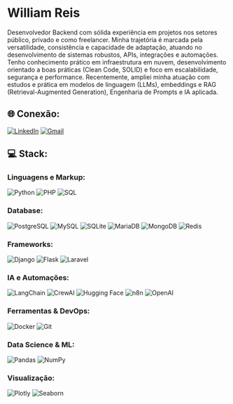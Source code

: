 
<h1 align="left">William Reis</h1>

Desenvolvedor Backend com sólida experiência em projetos nos setores público, privado e como freelancer. Minha trajetória é marcada pela versatilidade, consistência e capacidade de adaptação, atuando no desenvolvimento de sistemas robustos, APIs, integrações e automações.
Tenho conhecimento prático em infraestrutura em nuvem, desenvolvimento orientado a boas práticas (Clean Code, SOLID) e foco em escalabilidade, segurança e performance. Recentemente, ampliei minha atuação com estudos e prática em modelos de linguagem (LLMs), embeddings e RAG (Retrieval-Augmented Generation), Engenharia de Prompts e IA aplicada.

## 🌐 Conexão:
[![LinkedIn](https://img.shields.io/badge/LinkedIn-%230570a8?style=for-the-badge&logo=LinkedIn&logoColor=white)](https://www.linkedin.com/in/williamreis/)
[![Gmail](https://img.shields.io/badge/Gmail-333333?style=for-the-badge&logo=gmail&logoColor=red)](mailto:wjsreis.dev@gmail.com)

## 💻 Stack:

### Linguagens e Markup:
![Python](https://img.shields.io/badge/python-3670A0?style=for-the-badge&logo=python&logoColor=ffdd54) 
![PHP](https://img.shields.io/badge/PHP-%2300ADD8.svg?style=for-the-badge&logo=php&logoColor=white) 
![SQL](https://img.shields.io/badge/sql-%2307405e.svg?style=for-the-badge&logo=sqlite&logoColor=white)

### Database:
![PostgreSQL](https://img.shields.io/badge/PostgreSQL-000?style=for-the-badge&logo=postgresql)
![MySQL](https://img.shields.io/badge/MySQL-00000F?style=for-the-badge&logo=mysql&logoColor=white)
![SQLite](https://img.shields.io/badge/SQLite-000?style=for-the-badge&logo=sqlite&logoColor=07405E)
![MariaDB](https://img.shields.io/badge/MariaDB-003545?style=for-the-badge&logo=mariadb&logoColor=white)
![MongoDB](https://img.shields.io/badge/MongoDB-%234ea94b.svg?style=for-the-badge&logo=mongodb&logoColor=white)
![Redis](https://img.shields.io/badge/redis-%23DD0031.svg?style=for-the-badge&logo=redis&logoColor=white)

### Frameworks:
![Django](https://img.shields.io/badge/django-%23092E20.svg?style=for-the-badge&logo=django&logoColor=white)
![Flask](https://img.shields.io/badge/flask-%23000.svg?style=for-the-badge&logo=flask&logoColor=white)
![Laravel](https://img.shields.io/badge/laravel-%23FF2D20.svg?style=for-the-badge&logo=laravel&logoColor=white)

### IA e Automações:
![LangChain](https://img.shields.io/badge/LangChain-1C3C3C?style=for-the-badge&logo=langchain&logoColor=white)
![CrewAI](https://img.shields.io/badge/CrewAI-1C3C3C?style=for-the-badge&logo=crewai&logoColor=white) 
![Hugging Face](https://img.shields.io/badge/🤗%20Hugging%20Face-FFD21E?style=for-the-badge&logoColor=black)
![n8n](https://img.shields.io/badge/n8n-EA4B71?style=for-the-badge&logo=n8n&logoColor=white) 
![OpenAI](https://img.shields.io/badge/OpenAI-412991?style=for-the-badge&logo=openai&logoColor=white)

### Ferramentas & DevOps:
![Docker](https://img.shields.io/badge/docker-%230db7ed.svg?style=for-the-badge&logo=docker&logoColor=white) ![Git](https://img.shields.io/badge/git-%23F05033.svg?style=for-the-badge&logo=git&logoColor=white)

### Data Science & ML:
![Pandas](https://img.shields.io/badge/pandas-%23150458.svg?style=for-the-badge&logo=pandas&logoColor=white) 
![NumPy](https://img.shields.io/badge/numpy-%23013243.svg?style=for-the-badge&logo=numpy&logoColor=white) 

### Visualização:
![Plotly](https://img.shields.io/badge/Plotly-%23ffffff.svg?style=for-the-badge&logo=plotly&logoColor=black) ![Seaborn](https://img.shields.io/badge/Seaborn-%235C7DA2.svg?style=for-the-badge&logo=seaborn&logoColor=white)
